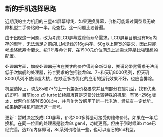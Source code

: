## 新的手机选择思路

近期我的主力机用的三星e4屏幕绿线，如果更换屏幕，价格可能超过同型号无故障机型二手价格的一半。经查找，这一问题比较普遍。

由于出现这一问题，改为考虑LCD屏幕或降低寿命需求。LCD屏幕目前没有16g内存的型号，无法满足之前的LLM规划的16g内存、50g以上带宽的要求，因此只能考虑降低寿命要求。按3年寿命计算，在1500元价位满足上述需求算是比较理想的配置。

处理器方面，旗舰处理器无法在要求的价位得到全新型号，要满足带宽需求无法用低于次旗舰的处理器，符合要求的包括骁龙8s、7+和天玑8000系列，但天玑8000系列不使用超大核，在缺乏多核优化的应用的运行效果不好，也应当排除。

机型选择上，骁龙8s和7+的上一代接近价格要求并且有部分在售机型，找有优惠的即可。目前iqoo z9 turbo长续航版算是这部分比较特殊的机型，有16+256g版本，优惠价能降到1500以内，并且作为改版用了新一代电池，续航有一定优势。如果确定换机可能选这一型号。

更新：暂时决定换成LCD屏幕，价格200多算是可接受的维修价格。如果在一年后换机，在同一位置的处理器是骁龙8s gen4，功耗更高。但由于到时候8b moe已经完善，选12g内存即可，8s系列价格低一些，也可以选旧的lcd机型。
